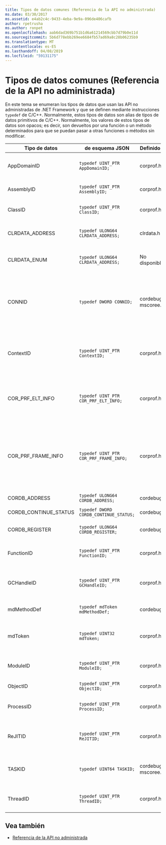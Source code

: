 ```yaml
---
title: Tipos de datos comunes (Referencia de la API no administrada)
ms.date: 03/30/2017
ms.assetid: e4ab2c4c-9433-4eba-9e9a-096de406cafb
author: rpetrusha
ms.author: ronpet
ms.openlocfilehash: aab6dad369b751b1d6a61214569cbb7d79b0e11d
ms.sourcegitcommit: 5b6d778ebb269ee6684fb57ad69a8c28b06235b9
ms.translationtype: MT
ms.contentlocale: es-ES
ms.lasthandoff: 04/08/2019
ms.locfileid: "59131175"
---
```

# <a name="common-data-types-unmanaged-api-reference"></a>Tipos de datos comunes (Referencia de la API no administrada)
En este tema se enumeran los tipos de datos que usan las API no administradas de .NET Framework y que se definen mediante instrucciones `typedef` de C/C++. Normalmente, estos tipos de datos son alias de tipos de datos primitivos de C/C++. Normalmente, los valores de estos tipos de datos son opacos; es decir, son devueltos por una función o un método determinados para que se puedan pasar a otras funciones o métodos sin modificar.  
  
|Tipo de datos|de esquema JSON|Definido en|Descripción|  
|---------------|----------------|----------------|-----------------|  
|AppDomainID|`typedef UINT_PTR AppDomainID;`|corprof.h|Identificador de un dominio de aplicación.|  
|AssemblyID|`typedef UINT_PTR AssemblyID;`|corprof.h|Identificador de un ensamblado.|  
|ClassID|`typedef UINT_PTR ClassID;`|corprof.h|Identificador de una clase administrada.|  
|CLRDATA_ADDRESS|`typedef ULONG64 CLRDATA_ADDRESS;`|clrdata.h|Una dirección de memoria de 64 bits.|
|CLRDATA_ENUM|`typedef ULONG64 CLRDATA_ADDRESS;`|No disponible|Una dirección de memoria de 64 bits.|
|CONNID|`typedef DWORD CONNID;`|cordebug.h, mscoree.h|Identificador de conexión de un subproceso que se conecta a una instancia de Microsoft SQL Server.|  
|ContextID|`typedef UINT_PTR ContextID;`|corprof.h|Identificador del contexto asociado a un subproceso administrado determinado.|  
|COR_PRF_ELT_INFO|`typedef UINT_PTR COR_PRF_ELT_INFO;`|corprof.h|Controlador opaco que representa información sobre un marco de pila determinado.|  
|COR_PRF_FRAME_INFO|`typedef UINT_PTR COR_PRF_FRAME_INFO;`|corprof.h|Controlador opaco que apunta a un marco de pila. Es válido solo durante la devolución de llamada a la que se pasa.|  
|CORDB_ADDRESS|`typedef ULONG64 CORDB_ADDRESS;`|cordebug.h|Dirección en memoria.|  
|CORDB_CONTINUE_STATUS|`typedef DWORD CORDB_CONTINUE_STATUS;`|cordebug.h|Estado de la continuación.|  
|CORDB_REGISTER|`typedef ULONG64 CORDB_REGISTER;`|cordebug.h|Valor de un registro de CPU.|
|FunctionID|`typedef UINT_PTR FunctionID;`|corprof.h|Identificador de una función o un método.|  
|GCHandleID|`typedef UINT_PTR GCHandleID;`|corprof.h|Controlador de recolección de elementos no utilizados.|  
|mdMethodDef|`typedef mdToken mdMethodDef;`|cordebug.h|Un token de definición de método.|
|mdToken|`typedef UINT32 mdToken;`|corprof.h|Un token de metadatos (una fila en una tabla de metadatos).|  
|ModuleID|`typedef UINT_PTR ModuleID;`|corprof.h|Identificador de un módulo de ensamblado.|  
|ObjectID|`typedef UINT_PTR ObjectID;`|corprof.h|Identificador de un objeto.|  
|ProcessID|`typedef UINT_PTR ProcessID;`|corprof.h|Identificador de un proceso administrado.|  
|ReJITID|`typedef UINT_PTR ReJITID;`|corprof.h|Identificador de una función con compilación JIT .|  
|TASKID|`typedef UINT64 TASKID;`|cordebug.h, mscoree.h|El identificador de un [ICLRTask](../../../docs/framework/unmanaged-api/hosting/iclrtask-interface.md) instancia.|  
|ThreadID|`typedef UINT_PTR ThreadID;`|corprof.h|Identificador de un subproceso administrado.|  
  
## <a name="see-also"></a>Vea también

- [Referencia de la API no administrada](../../../docs/framework/unmanaged-api/index.md)
